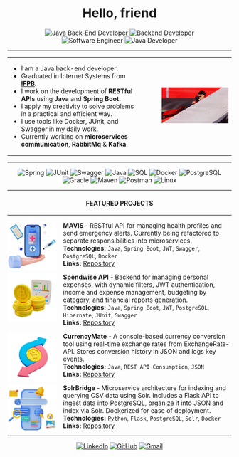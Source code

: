 <div align="center">

# Hello, friend

![Java Back-End Developer](https://img.shields.io/badge/Java%20Back--End%20Developer-gray?style=for-the-badge&color=b81d24) ![Backend Developer](https://img.shields.io/badge/<Backend%20Developer/>-gray?style=for-the-badge&color=333333) <br>
![Software Engineer](https://img.shields.io/badge/Software%20Engineer-gray?style=for-the-badge&color=333333) ![Java Developer](https://img.shields.io/badge/Java%20Developer-gray?style=for-the-badge&color=b81d24)

</div>

---

<table>
<tr>
<td valign="top">

* I am a Java back-end developer.  
* Graduated in Internet Systems from **[IFPB](https://estudante.ifpb.edu.br/cursos/231/)**.  
* I work on the development of **RESTful APIs** using **Java** and **Spring Boot**.  
* I apply my creativity to solve problems in a practical and efficient way.  
* I use tools like Docker, JUnit, and Swagger in my daily work.  
* Currently working on **microservices communication**, **RabbitMq** & **Kafka**.  

</td>
<td width="30"></td> <!-- espaçamento -->
<td valign="middle">

<img width="380" src="assets/tetsuo-shima.gif"/>

</td>
</tr>
</table>

---

<div align="center">

![Spring](https://img.shields.io/badge/Spring_Boot-D3D3D3?style=for-the-badge&logo=springboot&logoColor=black) ![JUnit](https://img.shields.io/badge/JUnit-D3D3D3?style=for-the-badge&logo=junit5&logoColor=black) ![Swagger](https://img.shields.io/badge/Swagger-D3D3D3?style=for-the-badge&logo=swagger&logoColor=black) ![Java](https://img.shields.io/badge/Java-D3D3D3?style=for-the-badge&logo=java&logoColor=black) ![SQL](https://img.shields.io/badge/SQL-D3D3D3?style=for-the-badge&logo=postgresql&logoColor=black) ![Docker](https://img.shields.io/badge/Docker-D3D3D3?style=for-the-badge&logo=docker&logoColor=black) ![PostgreSQL](https://img.shields.io/badge/PostgreSQL-D3D3D3?style=for-the-badge&logo=postgresql&logoColor=black) <br>
![Gradle](https://img.shields.io/badge/Gradle-D3D3D3?style=for-the-badge&logo=gradle&logoColor=black) ![Maven](https://img.shields.io/badge/Maven-D3D3D3?style=for-the-badge&logo=apachemaven&logoColor=black) ![Postman](https://img.shields.io/badge/Postman-D3D3D3?style=for-the-badge&logo=postman&logoColor=black) ![Linux](https://img.shields.io/badge/Linux-D3D3D3?style=for-the-badge&logo=linux&logoColor=black)

---

#### FEATURED PROJECTS

---

</div>

<img align="left" height="110px" width="110px" alt="MAVIS Icon" src="./assets/mavis-icon.png" style="margin-right:15px"/>

<!-- img src: https://br.freepik.com/psd-gratuitas/fundo-3d-com-venda-de-elementos-medicos_66244398.htm#fromView=image_search_similar&page=1&position=27&uuid=46612d85-6d5e-4a26-a666-446c4f6715df&query=3d+health+app  -->

**MAVIS** - RESTful API for managing health profiles and send emergency alerts. Currently being refactored to separate responsibilities into microservices.  
**Technologies:** `Java`, `Spring Boot`, `JWT`, `Swagger`, `PostgreSQL`, `Docker`  
**Links:** [Repository](https://github.com/nataliatsi/mavis)

<img align="left" height="110px" width="110px" alt="Controle de Gastos Icon" src="./assets/spendwise-icon.png" style="margin-right:15px"/>

<!-- img src: https://br.freepik.com/psd-gratuitas/renderizacao-3d-do-icone-de-bitcoin-do-grafico_25778906.htm  -->

**Spendwise API** - Backend for managing personal expenses, with dynamic filters, JWT authentication, income and expense management, budgeting by category, and financial reports generation.  
**Technologies:** `Java`, `Spring Boot`, `JWT`, `PostgreSQL`, `Hibernate`, `JUnit`, `Swagger`  
**Links:** [Repository](https://github.com/nataliatsi/api-despesas-java-05/tree/natalia)

<img align="left" height="110px" width="110px" alt="CurrencyMate Icon" src="./assets/CurrencyMate-icon.png" style="margin-right:15px"/>

<!-- img src: https://br.freepik.com/psd-gratuitas/renderizacao-3d-do-valor-do-icone-bitcoin_25778954.htm -->

**CurrencyMate** - A console-based currency conversion tool using real-time exchange rates from ExchangeRate-API. Stores conversion history in JSON and logs key events.  
**Technologies:** `Java`, `REST API Consumption`, `JSON`  
**Links:** [Repository](https://github.com/nataliatsi/conversor-de-moeda)

<img align="left" height="110px" width="110px" alt="SolrBridge Icon" src="./assets/solrbridge-icon.png" style="margin-right:15px"/>

<!-- img src: https://br.freepik.com/psd-gratuitas/renderizacao-3d-do-fundo-do-mecanismo-de-pesquisa_49652304.htm#fromView=image_search_similar&page=1&position=4&uuid=d83702d4-8443-47c4-9ce4-7cd13525c1bd&query=3d+search+app -->

**SolrBridge** - Microservice architecture for indexing and querying CSV data using Solr. Includes a Flask API to ingest data into PostgreSQL, organize it into JSON and index via Solr. Dockerized for ease of deployment.  
**Technologies:** `Python`, `Flask`, `PostgreSQL`, `Solr`, `Docker`  
**Links:** [Repository](https://github.com/nataliatsi/solr-with-flask-api)

---

<div align="center">

[![LinkedIn](https://img.shields.io/badge/LinkedIn-333333?style=for-the-badge&logo=linkedin&logoColor=white)](https://www.linkedin.com/in/nataliagomes-javadev/)  [![GitHub](https://img.shields.io/badge/GitHub-333333?style=for-the-badge&logo=github&logoColor=white)](https://github.com/nataliatsi)  [![Gmail](https://img.shields.io/badge/Gmail-333333?style=for-the-badge&logo=gmail&logoColor=red)](mailto:nataliasantos.ndsg@gmail.com)

</div>
